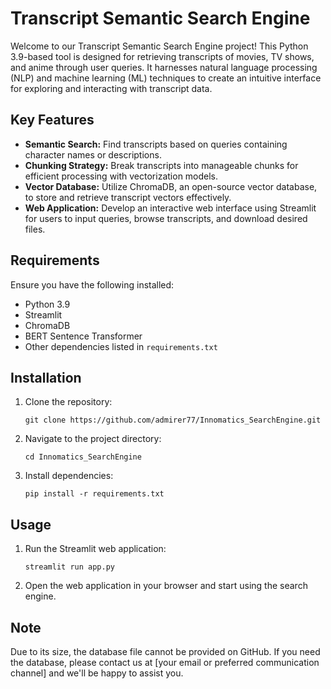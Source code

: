 # Transcript Semantic Search Engine

Welcome to our Transcript Semantic Search Engine project! This Python 3.9-based tool is designed for retrieving transcripts of movies, TV shows, and anime through user queries. It harnesses natural language processing (NLP) and machine learning (ML) techniques to create an intuitive interface for exploring and interacting with transcript data.

## Key Features

- **Semantic Search:** Find transcripts based on queries containing character names or descriptions.
- **Chunking Strategy:** Break transcripts into manageable chunks for efficient processing with vectorization models.
- **Vector Database:** Utilize ChromaDB, an open-source vector database, to store and retrieve transcript vectors effectively.
- **Web Application:** Develop an interactive web interface using Streamlit for users to input queries, browse transcripts, and download desired files.

## Requirements

Ensure you have the following installed:

- Python 3.9
- Streamlit
- ChromaDB
- BERT Sentence Transformer
- Other dependencies listed in `requirements.txt`

## Installation

1. Clone the repository:

    ```
    git clone https://github.com/admirer77/Innomatics_SearchEngine.git
    ```

2. Navigate to the project directory:

    ```
    cd Innomatics_SearchEngine
    ```

3. Install dependencies:

    ```
    pip install -r requirements.txt
    ```

## Usage

1. Run the Streamlit web application:

    ```
    streamlit run app.py
    ```

2. Open the web application in your browser and start using the search engine.

## Note

Due to its size, the database file cannot be provided on GitHub. If you need the database, please contact us at [your email or preferred communication channel] and we'll be happy to assist you.
